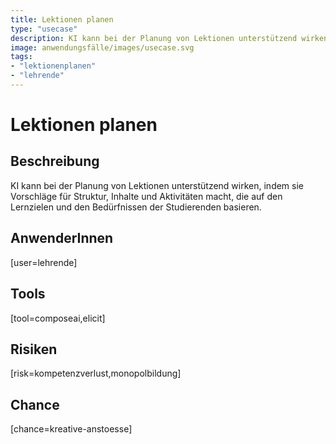 ```yaml
---
title: Lektionen planen
type: "usecase"
description: KI kann bei der Planung von Lektionen unterstützend wirken, indem sie Vorschläge für Struktur, Inhalte und Aktivitäten macht, die auf den Lernzielen und den Bedürfnissen der Studierenden basieren.
image: anwendungsfälle/images/usecase.svg
tags:
- "lektionenplanen"
- "lehrende"
---
```


# Lektionen planen

## Beschreibung

KI kann bei der Planung von Lektionen unterstützend wirken, indem sie Vorschläge für Struktur, Inhalte und Aktivitäten macht, die auf den Lernzielen und den Bedürfnissen der Studierenden basieren.

## AnwenderInnen

[user=lehrende]


## Tools

[tool=composeai,elicit]


## Risiken

[risk=kompetenzverlust,monopolbildung]


## Chance

[chance=kreative-anstoesse]
